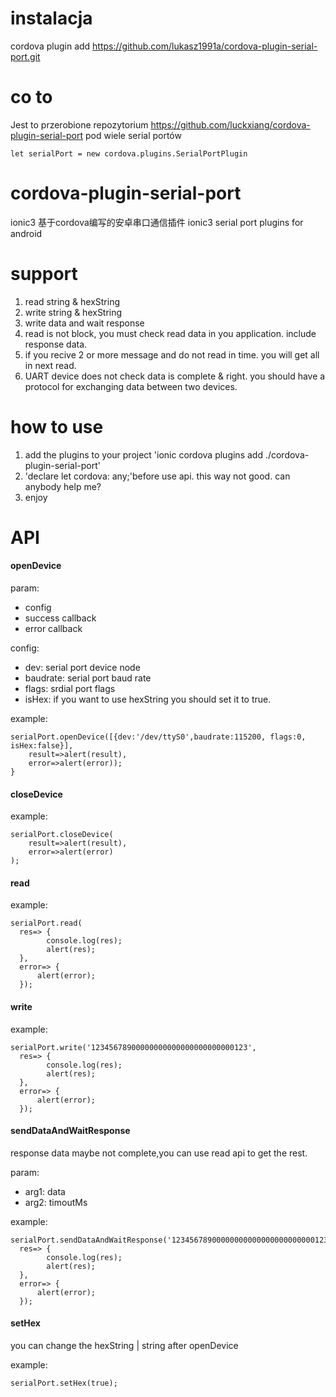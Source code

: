 # instalacja

cordova plugin add https://github.com/lukasz1991a/cordova-plugin-serial-port.git

# co to
Jest to przerobione repozytorium https://github.com/luckxiang/cordova-plugin-serial-port pod wiele serial portów

```
let serialPort = new cordova.plugins.SerialPortPlugin
```

# cordova-plugin-serial-port
ionic3 基于cordova编写的安卓串口通信插件  ionic3 serial port plugins for android

# support
 1. read string & hexString
 2. write string & hexString
 3. write data and wait response 
 4. read is not block, you must check read data in you application. include response data.
 5. if you recive 2 or more message and do not read in time. you will get all in next read.
 6. UART device does not check data is complete & right. you should have a protocol for exchanging data between two devices.

# how to use
1. add the plugins to your project 'ionic cordova plugins add ./cordova-plugin-serial-port'
2. 'declare let cordova: any;'before use api. this way not  good. can anybody help me?
3. enjoy

# API

#### openDevice
param: 
- config
- success callback 
- error callback

config:
- dev: serial port device node
- baudrate: serial port baud rate
- flags:  srdial port flags
- isHex: if you want to use hexString you should set it to true.

example:
```
serialPort.openDevice([{dev:'/dev/ttyS0',baudrate:115200, flags:0, isHex:false}],
    result=>alert(result),
    error=>alert(error));
}
```

#### closeDevice
example:
```
serialPort.closeDevice(
    result=>alert(result),
    error=>alert(error)
);

```

#### read
example:
```
serialPort.read(
  res=> {
        console.log(res);
        alert(res);
  },
  error=> {
      alert(error);
  });
```

#### write
example:
```
serialPort.write('12345678900000000000000000000000123',
  res=> {
        console.log(res);
        alert(res);
  },
  error=> {
      alert(error);
  });
```

#### sendDataAndWaitResponse
response data maybe not complete,you can use read api to get the rest.

param: 
- arg1: data
- arg2: timoutMs

example:
```
serialPort.sendDataAndWaitResponse('12345678900000000000000000000000123',1000,
  res=> {
        console.log(res);
        alert(res);
  },
  error=> {
      alert(error);
  });

```

#### setHex
you can change the hexString | string  after openDevice

example:
```
serialPort.setHex(true);
```



